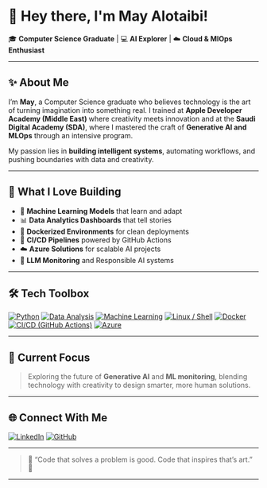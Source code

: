 # 🌟 Hey there, I'm May Alotaibi!

🎓 **Computer Science Graduate** | 💻 **AI Explorer** | ☁️ **Cloud & MlOps Enthusiast**

---

## ✨ About Me

I’m **May**, a Computer Science graduate who believes technology is the art of turning imagination into something real.
I trained at **Apple Developer Academy (Middle East)** where creativity meets innovation 
and at the **Saudi Digital Academy (SDA)**, where I mastered the craft of **Generative AI and MLOps** through an intensive program.

My passion lies in **building intelligent systems**, automating workflows, and pushing boundaries with data and creativity.

---

## 🧠 What I Love Building

* 🤖 **Machine Learning Models** that learn and adapt
* 📊 **Data Analytics Dashboards** that tell stories
* 🐳 **Dockerized Environments** for clean deployments
* 🔁 **CI/CD Pipelines** powered by GitHub Actions
* ☁️ **Azure Solutions** for scalable AI projects
* 🧩 **LLM Monitoring** and Responsible AI systems

---

## 🛠️ Tech Toolbox  

[![Python](https://img.shields.io/badge/Python-3776AB?style=for-the-badge&logo=python&logoColor=white)]()
[![Data Analysis](https://img.shields.io/badge/Data_Analysis-1E90FF?style=for-the-badge&logo=plotly&logoColor=white)]()
[![Machine Learning](https://img.shields.io/badge/Machine_Learning-FF6F00?style=for-the-badge&logo=tensorflow&logoColor=white)]()
[![Linux / Shell](https://img.shields.io/badge/Linux/Shell-FCC624?style=for-the-badge&logo=linux&logoColor=black)]()
[![Docker](https://img.shields.io/badge/Docker-2496ED?style=for-the-badge&logo=docker&logoColor=white)]()
[![CI/CD (GitHub Actions)](https://img.shields.io/badge/CI/CD-2088FF?style=for-the-badge&logo=githubactions&logoColor=white)]()
[![Azure](https://img.shields.io/badge/Azure-0078D4?style=for-the-badge&logo=microsoftazure&logoColor=white)]()


---

## 🚀 Current Focus

> Exploring the future of **Generative AI** and **ML monitoring**,
> blending technology with creativity to design smarter, more human solutions.

---

## 🌐 Connect With Me

[![LinkedIn](https://img.shields.io/badge/LinkedIn-May%20Alotaibi-blue?style=for-the-badge\&logo=linkedin)](https://www.linkedin.com/in/may-b-932486325?utm_source=share&utm_campaign=share_via&utm_content=profile&utm_medium=ios_app)
[![GitHub](https://img.shields.io/badge/GitHub-Follow%20Me-black?style=for-the-badge\&logo=github)](https://github.com/MayTheStar)






---

> 💬 “Code that solves a problem is good.
> Code that inspires that’s art.” 💜

---


